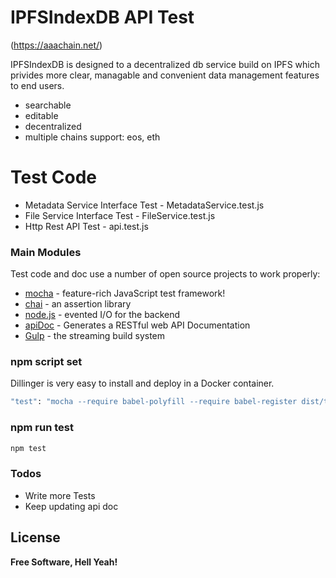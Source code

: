 # IPFSIndexDB API Test

(https://aaachain.net/)

IPFSIndexDB is designed to a decentralized db service build on IPFS which privides more clear, managable and convenient data management features to end users.

  - searchable
  - editable
  - decentralized
  - multiple chains support: eos, eth

# Test Code

  - Metadata Service Interface Test - MetadataService.test.js
  - File Service Interface Test - FileService.test.js
  - Http Rest API Test - api.test.js

### Main Modules

Test code and doc use a number of open source projects to work properly:

* [mocha](https://mochajs.org/) - feature-rich JavaScript test framework!
* [chai](chaijs.com) - an assertion library
* [node.js](https://nodejs.org/en/) - evented I/O for the backend
* [apiDoc](http://apidocjs.com/) - Generates a RESTful web API Documentation
* [Gulp](https://gulpjs.com/) - the streaming build system

### npm script set
Dillinger is very easy to install and deploy in a Docker container.

```sh
"test": "mocha --require babel-polyfill --require babel-register dist/test/"
```
### npm run test

```sh
npm test
```

### Todos

 - Write more Tests
 - Keep updating api doc

License
----

**Free Software, Hell Yeah!**
